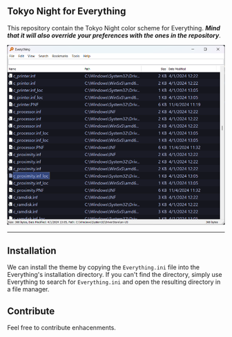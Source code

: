 ## Tokyo Night for Everything

This repository contain the Tokyo Night color scheme for Everything. ***Mind that it will also override your preferences with the ones in the repository***.

<p align="center"><img src="./demo.png" alt="Demo screenshot" /></p>

<hr>

## Installation

We can install the theme by copying the `Everything.ini` file into the Everything's installation directory. If you can't find the directory, simply use Everything to search for `Everything.ini` and open the resulting directory in a file manager.

## Contribute

Feel free to contribute enhacenments.
